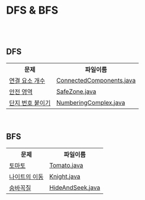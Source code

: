# DFS & BFS

<br><br>

## DFS
<table style="width:100%" align="center">
  <tr>
    <th>문제</th>
    <th>파일이름</th> 
  </tr>
  <tr>
    <td>
      <a href="https://www.acmicpc.net/problem/11724">
        연결 요소 개수
      </a>
    </td>
    <td>
      <a href="https://github.com/jinnyy/Algorithm/blob/master/dfs_bfs/ConnectedComponents.java">
        ConnectedComponents.java
      </a>
    </td>
  </tr>
  <tr>
  <tr>
    <td>
      <a href="https://www.acmicpc.net/problem/2468">
        안전 영역
      </a>
    </td>
    <td>
      <a href="https://github.com/jinnyy/Algorithm/blob/master/dfs_bfs/SafeZone.java">
        SafeZone.java
      </a>
    </td>
  </tr>
  <tr>
    <td>
      <a href="https://www.acmicpc.net/problem/2667">
        단지 번호 붙이기
      </a>
    </td>
    <td>
      <a href="https://github.com/jinnyy/Algorithm/blob/master/dfs_bfs/NumberingComplex.java">
        NumberingComplex.java
      </a>
    </td>
  </tr>
</table>

<br>


## BFS

<table style="width:100%" align="center">
  <tr>
    <th>문제</th>
    <th>파일이름</th> 
  </tr>
  <tr>
    <td>
      <a href="https://www.acmicpc.net/problem/7576">
        토마토
      </a>
    </td>
    <td>
      <a href="https://github.com/jinnyy/Algorithm/blob/master/dfs_bfs/Tomato.java">
        Tomato.java
      </a>
    </td> 
  </tr>
  <tr>
    <td>
      <a href="https://www.acmicpc.net/problem/7562">
        나이트의 이동
      </a>
    </td>
    <td>
      <a href="https://github.com/jinnyy/Algorithm/blob/master/dfs_bfs/Knight.java">
        Knight.java
      </a>
    </td>
  </tr>
  <tr>
    <td>
      <a href="https://www.acmicpc.net/problem/1697">
        숨바꼭질
      </a>
    </td>
    <td>
      <a href="https://github.com/jinnyy/Algorithm/blob/master/dfs_bfs/HideAndSeek.java">
        HideAndSeek.java
      </a>
    </td>
  </tr>
</table>

<br>
